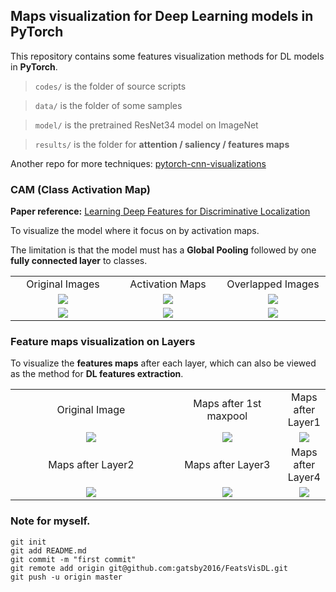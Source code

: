 ## Maps visualization for Deep Learning models in **PyTorch**

This repository contains some features visualization methods for DL models in **PyTorch**.

> `codes/` is the folder of source scripts

> `data/` is the folder of some samples

> `model/` is the pretrained ResNet34 model on ImageNet

> `results/` is the folder for **attention / saliency / features maps**

Another repo for more techniques: [pytorch-cnn-visualizations](https://github.com/utkuozbulak/pytorch-cnn-visualizations)


### CAM (Class Activation Map)

**Paper reference:** [Learning Deep Features for Discriminative Localization](https://arxiv.org/abs/1512.04150)

To visualize the model where it focus on by activation maps.

The limitation is that the model must has a **Global Pooling** followed by one **fully connected layer** to classes.

<table border=0 width="50px" >
	<tbody> 
    <tr>		<td width="30%" align="center"> Original Images </td>
			<td width="30%" align="center"> Activation Maps </td>
			<td width="30%" align="center"> Overlapped Images </td>
		</tr>
		<tr>
			<td width="30%" align="center"> <img src="https://github.com/gatsby2016/FeatsVisDL/blob/master/data/plane.jpeg"> </td>
			<td width="30%" align="center"> <img src="https://github.com/gatsby2016/FeatsVisDL/blob/master/results/CAM/plane_404_CAM.png"> </td>
			<td width="30%" align="center"> <img src="https://github.com/gatsby2016/FeatsVisDL/blob/master/results/CAM/plane_404_overlap.png"> </td>
		</tr>
		<tr>
			<td width="30%" align="center"> <img src="https://github.com/gatsby2016/FeatsVisDL/blob/master/data/rugbyball.jpg"> </td>
			<td width="30%" align="center"> <img src="https://github.com/gatsby2016/FeatsVisDL/blob/master/results/CAM/rugbyball_768_CAM.png"> </td>
			<td width="30%" align="center"> <img src="https://github.com/gatsby2016/FeatsVisDL/blob/master/results/CAM/rugbyball_768_overlap.png"> </td>
		</tr>
	</tbody>
</table>


### Feature maps visualization on Layers

To visualize the **features maps** after each layer, which can also be viewed as the method for **DL features extraction**.

<table border=0 width="50px" >
	<tbody> 
    <tr>		<td width="30%" align="center"> Original Image </td>
			<td width="30%" align="center"> Maps after 1st maxpool </td>
			<td width="30%" align="center"> Maps after Layer1</td>
		</tr>
		<tr>
			<td width="15%" align="center"> <img src="https://github.com/gatsby2016/FeatsVisDL/blob/master/data/ball.jpg"> </td>
			<td width="30%" align="center"> <img src="https://github.com/gatsby2016/FeatsVisDL/blob/master/results/featsmapVis/ball/gif/maxpool.gif"> </td>
			<td width="30%" align="center"> <img src="https://github.com/gatsby2016/FeatsVisDL/blob/master/results/featsmapVis/ball/gif/layer1.gif"> </td>
		</tr>
    <tr>		<td width="30%" align="center"> Maps after Layer2 </td>
			<td width="30%" align="center"> Maps after Layer3 </td>
			<td width="30%" align="center"> Maps after Layer4 </td>
		</tr>
		<tr>
			<td width="60%" align="center"> <img src="https://github.com/gatsby2016/FeatsVisDL/blob/master/results/featsmapVis/ball/gif/layer2.gif"> </td>
			<td width="120%" align="center"> <img src="https://github.com/gatsby2016/FeatsVisDL/blob/master/results/featsmapVis/ball/gif/layer3.gif"> </td>
			<td width="240%" align="center"> <img src="https://github.com/gatsby2016/FeatsVisDL/blob/master/results/featsmapVis/ball/gif/layer4.gif"> </td>
		</tr>
	</tbody>
</table>





### Note for myself.
```
git init
git add README.md
git commit -m "first commit"
git remote add origin git@github.com:gatsby2016/FeatsVisDL.git
git push -u origin master
```
